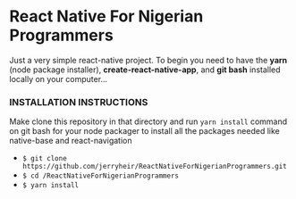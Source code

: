 # React Native For Nigerian Programmers
Just a very simple react-native project. To begin you need to have the **yarn** (node package installer), **create-react-native-app**, and **git bash** installed locally on your computer...

### INSTALLATION INSTRUCTIONS
Make clone this repository in that directory and run `yarn install` command on git bash for your node packager to install all the packages needed like native-base and react-navigation
 * `$ git clone https://github.com/jerryheir/ReactNativeForNigerianProgrammers.git`
 * `$ cd /ReactNativeForNigerianProgrammers`
 * `$ yarn install`
 
